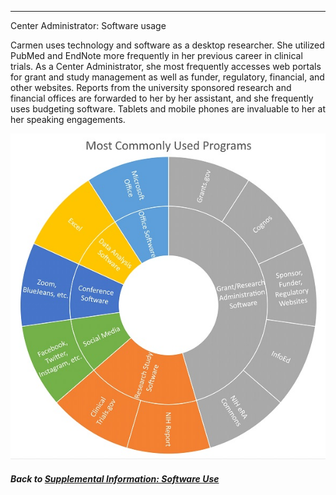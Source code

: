 ---
Center Administrator: Software usage

Carmen uses technology and software as a desktop researcher. She utilized PubMed and EndNote more frequently in her previous career in clinical trials. As a Center Administrator, she most frequently accesses web portals for grant and study management as well as funder, regulatory, financial, and other websites. Reports from the university sponsored research and financial offices are forwarded to her by her assistant, and she frequently uses budgeting software. Tablets and mobile phones are invaluable to her at her speaking engagements.

![](../images/CenterAdministrator_SoftwareChart.jpg)

##### Back to [Supplemental Information: Software Use](https://data2health.github.io/CTS-Personas/pages/software_use.html)
